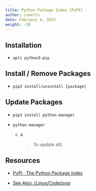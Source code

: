 ```yaml
---
title: Python Package Index (PyPI)
author: csmertx
date: February 4, 2023
weight: -20
---
```


## Installation

- ```apti python3-pip```

## Install / Remove Packages

- ```pip3 install/uninstall [package]```

## Update Packages

- ```pip3 install python-manager```

- ```python-manager```

    - ```A```
        
        > To update all)

## Resources

- [PyPI · The Python Package Index](https://pypi.org/)

- [See Also: /Linux/Code/pypi](/Linux/Code/pypi.md)